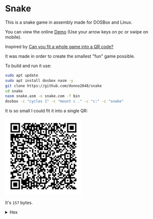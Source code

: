 # Snake

This is a snake game in assembly made for DOSBox and Linux.

You can view the online [Demo](https://donno2048.github.io/snake/) (Use your arrow keys on pc or swipe on mobile).

Inspired by [Can you fit a whole game into a QR code?](https://youtu.be/ExwqNreocpg)

It was made in order to create the smallest "fun" game possible.

To build and run it use:

```sh
sudo apt update
sudo apt install dosbox nasm -y
git clone https://github.com/donno2048/snake
cd snake
nasm snake.asm -o snake.com -f bin
dosbox -c "cycles 1" -c "mount c ." -c "c:" -c "snake"
```

It is so small I could fit it into a single QR:

<img src="./snake.png" width="250"/>

It's `157` bytes.

<details>
  <summary>Hex</summary>
  <br/>
    
```
8ed88ed06800b807b003cd10bfd007bd0600e86c00e460240fbba0003c087e02b304c0e8023c027402f7db29df26803d0974d181ff9c0f7fcb85ff78c7d1fb8d4102b1a0f6f180fc0074b926803d0
70f94c4b009aa4f60061e0789ee8d4e018d7e02fdf3a4fc076157893e000008e475088b7e00b020aaeb054545e803005feb946001d7f7f781e2fc0f81fa9c0f7ff289d726803d0974eab007aa61c3
```
</details>

